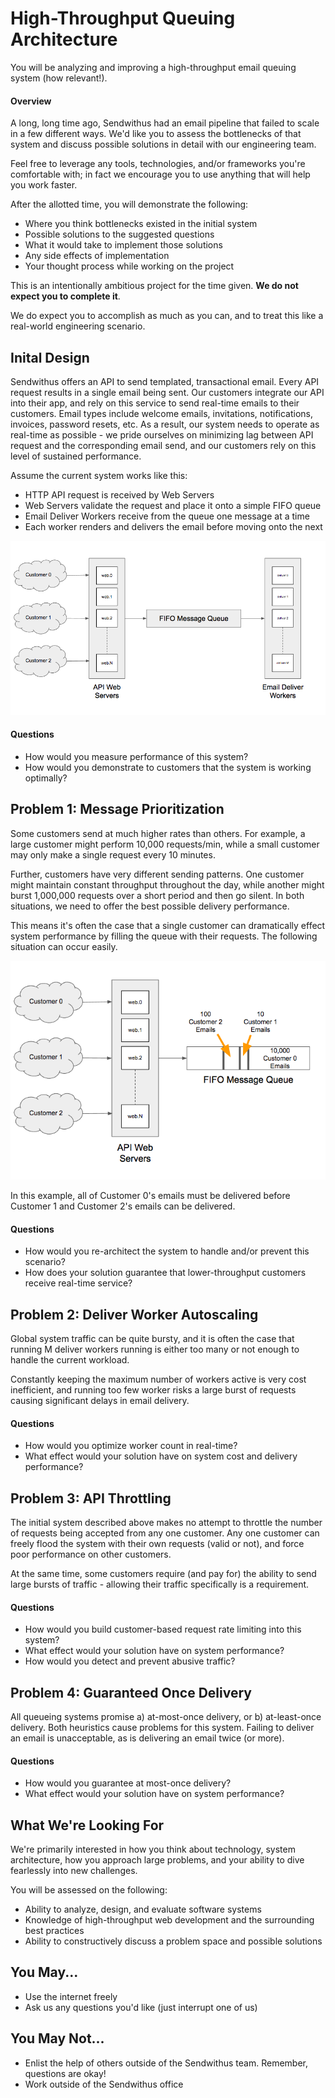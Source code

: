 High-Throughput Queuing Architecture
====================================

You will be analyzing and improving a high-throughput email queuing system (how relevant!).

#### Overview

A long, long time ago, Sendwithus had an email pipeline that failed to scale in a few different ways. We'd like you to
assess the bottlenecks of that system and discuss possible solutions in detail with our engineering team.

Feel free to leverage any tools, technologies, and/or frameworks you're comfortable with;
in fact we encourage you to use anything that will help you work faster.

After the allotted time, you will demonstrate the following:

* Where you think bottlenecks existed in the initial system
* Possible solutions to the suggested questions
* What it would take to implement those solutions
* Any side effects of implementation
* Your thought process while working on the project

This is an intentionally ambitious project for the time given. __We do not expect you to complete it__.

We do expect you to accomplish as much as you can, and to treat this like a real-world engineering scenario.


Inital Design
-------------

Sendwithus offers an API to send templated, transactional email. Every API request results in a single email being sent.
Our customers integrate our API into their app, and rely on this service to send real-time emails to their customers.
Email types include welcome emails, invitations, notifications, invoices, password resets, etc. As a result,
our system needs to operate as real-time as possible - we pride ourselves on minimizing lag between API request
and the corresponding email send, and our customers rely on this level of sustained performance.

Assume the current system works like this:
* HTTP API request is received by Web Servers
* Web Servers validate the request and place it onto a simple FIFO queue
* Email Deliver Workers receive from the queue one message at a time
* Each worker renders and delivers the email before moving onto the next

![Initial Design](../img/queuing-initial.png)

#### Questions
* How would you measure performance of this system?
* How would you demonstrate to customers that the system is working optimally?


Problem 1: Message Prioritization
------------------------------

Some customers send at much higher rates than others. For example, a large customer might perform 10,000 requests/min, while a small
customer may only make a single request every 10 minutes.

Further, customers have very different sending patterns. One customer might maintain constant throughput throughout the day, while
another might burst 1,000,000 requests over a short period and then go silent. In both situations, we need to offer the best possible delivery performance.

This means it's often the case that a single customer can dramatically effect system performance by filling the queue with their requests.
The following situation can occur easily.

![Initial Design](../img/queuing-priority.png)

In this example, all of Customer 0's emails must be delivered before Customer 1 and Customer 2's emails can be delivered.

#### Questions
* How would you re-architect the system to handle and/or prevent this scenario?
* How does your solution guarantee that lower-throughput customers receive real-time service?


Problem 2: Deliver Worker Autoscaling
-----------------------------------

Global system traffic can be quite bursty, and it is often the case that running M deliver workers running is either too many or not enough to
handle the current workload.

Constantly keeping the maximum number of workers active is very cost inefficient, and running too few worker risks a large burst of requests
causing significant delays in email delivery.

#### Questions
* How would you optimize worker count in real-time?
* What effect would your solution have on system cost and delivery performance?


Problem 3: API Throttling
-----------------------

The initial system described above makes no attempt to throttle the number of requests being accepted from any one customer.
Any one customer can freely flood the system with their own requests (valid or not), and force poor performance on other customers.

At the same time, some customers require (and pay for) the ability to send large bursts of traffic - allowing their traffic specifically
is a requirement.

#### Questions
* How would you build customer-based request rate limiting into this system?
* What effect would your solution have on system performance?
* How would you detect and prevent abusive traffic?


Problem 4: Guaranteed Once Delivery
---------------------------------

All queueing systems promise a) at-most-once delivery, or b) at-least-once delivery. Both heuristics cause
problems for this system. Failing to deliver an email is unacceptable, as is delivering an email twice (or more).

#### Questions
* How would you guarantee at most-once delivery?
* What effect would your solution have on system performance?


What We're Looking For
----------------------

We're primarily interested in how you think about technology, system architecture, how you approach
large problems, and your ability to dive fearlessly into new challenges.

You will be assessed on the following:

* Ability to analyze, design, and evaluate software systems
* Knowledge of high-throughput web development and the surrounding best practices
* Ability to constructively discuss a problem space and possible solutions


You May...
----------
* Use the internet freely
* Ask us any questions you'd like (just interrupt one of us)


You May Not...
--------------
* Enlist the help of others outside of the Sendwithus team. Remember, questions are okay!
* Work outside of the Sendwithus office
